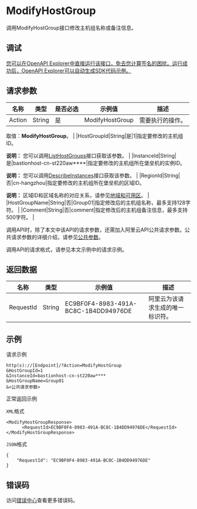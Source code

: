 # ModifyHostGroup

调用ModifyHostGroup接口修改主机组名称或备注信息。

## 调试

[您可以在OpenAPI Explorer中直接运行该接口，免去您计算签名的困扰。运行成功后，OpenAPI Explorer可以自动生成SDK代码示例。](https://api.aliyun.com/#product=Yundun-bastionhost&api=ModifyHostGroup&type=RPC&version=2019-12-09)

## 请求参数

|名称|类型|是否必选|示例值|描述|
|--|--|----|---|--|
|Action|String|是|ModifyHostGroup|需要执行的操作。

 取值：**ModifyHostGroup**。 |
|HostGroupId|String|是|1|指定要修改的主机组ID。

 **说明：** 您可以调用[ListHostGroups](~~201307~~)接口获取该参数。 |
|InstanceId|String|是|bastionhost-cn-st220aw\*\*\*\*|指定要修改的主机组所在堡垒机的实例ID。

 **说明：** 您可以调用[DescribeInstances](~~153281~~)接口获取该参数。 |
|RegionId|String|否|cn-hangzhou|指定要修改的主机组所在堡垒机的区域ID。

 **说明：** 区域ID和区域名称的对应关系，请参见[地域和可用区](~~40654~~)。 |
|HostGroupName|String|否|Group01|指定修改后的主机组名称，最多支持128字符。 |
|Comment|String|否|comment|指定修改后的主机组备注信息，最多支持500字符。 |

调用API时，除了本文中该API的请求参数，还需加入阿里云API公共请求参数。公共请求参数的详细介绍，请参见[公共参数](~~148139~~)。

调用API的请求格式，请参见本文示例中的请求示例。

## 返回数据

|名称|类型|示例值|描述|
|--|--|---|--|
|RequestId|String|EC9BF0F4-8983-491A-BC8C-1B4DD94976DE|阿里云为该请求生成的唯一标识符。 |

## 示例

请求示例

```
http(s)://[Endpoint]/?Action=ModifyHostGroup
&HostGroupId=1
&InstanceId=bastionhost-cn-st220aw****
&HostGroupName=Group01
&<公共请求参数>
```

正常返回示例

`XML`格式

```
<ModifyHostGroupResponse>
      <RequestId>EC9BF0F4-8983-491A-BC8C-1B4DD94976DE</RequestId>
</ModifyHostGroupResponse>
```

`JSON`格式

```
{
	"RequestId": "EC9BF0F4-8983-491A-BC8C-1B4DD94976DE"
}
```

## 错误码

访问[错误中心](https://error-center.alibabacloud.com/status/product/Yundun-bastionhost)查看更多错误码。

